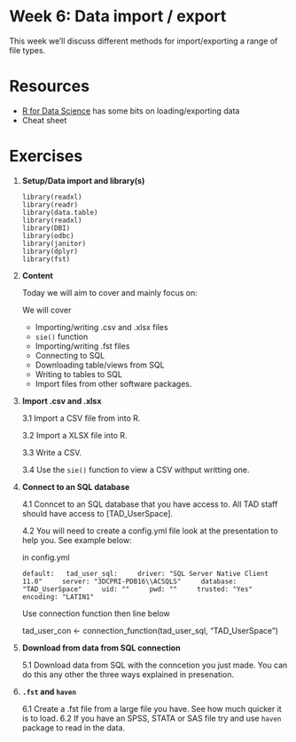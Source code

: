 <!-- Please edit README.Rmd - not README.md -->

# Week 6: Data import / export

This week we’ll discuss different methods for import/exporting a range
of file types.

# Resources

-   [R for Data Science](https://r4ds.had.co.nz/transform.html) has some
    bits on loading/exporting data
-   Cheat sheet

# Exercises

1.  **Setup/Data import and library(s)**

        library(readxl)
        library(readr)
        library(data.table)
        library(readxl)
        library(DBI)
        library(odbc)       
        library(janitor)
        library(dplyr)
        library(fst)

2.  **Content**

    Today we will aim to cover and mainly focus on:

    We will cover

    -   Importing/writing .csv and .xlsx files
    -   `sie()` function
    -   Importing/writing .fst files
    -   Connecting to SQL
    -   Downloading table/views from SQL
    -   Writing to tables to SQL
    -   Import files from other software packages.

3.  **Import .csv and .xlsx**

    3.1 Import a CSV file from into R.

    3.2 Import a XLSX file into R.

    3.3 Write a CSV.

    3.4 Use the `sie()` function to view a CSV withput writting one.

4.  **Connect to an SQL database**

    4.1 Conncet to an SQL database that you have access to. All TAD
    staff should have access to \[TAD\_UserSpace\].

    4.2 You will need to create a config.yml file look at the
    presentation to help you. See example below:

    in config.yml

    `default:   tad_user_sql:     driver: "SQL Server Native Client 11.0"     server: "3DCPRI-PDB16\\ACSQLS"     database: "TAD_UserSpace"     uid: ""     pwd: ""     trusted: "Yes"     encoding: "LATIN1"`

    Use connection function then line below

    tad\_user\_con &lt;- connection\_function(tad\_user\_sql,
    “TAD\_UserSpace”)

5.  **Download from data from SQL connection**

    5.1 Download data from SQL with the conncetion you just made. You
    can do this any other the three ways explained in presenation.

6.  **`.fst` and `haven`**

    6.1 Create a .fst file from a large file you have. See how much
    quicker it is to load. 6.2 If you have an SPSS, STATA or SAS file
    try and use `haven` package to read in the data.
